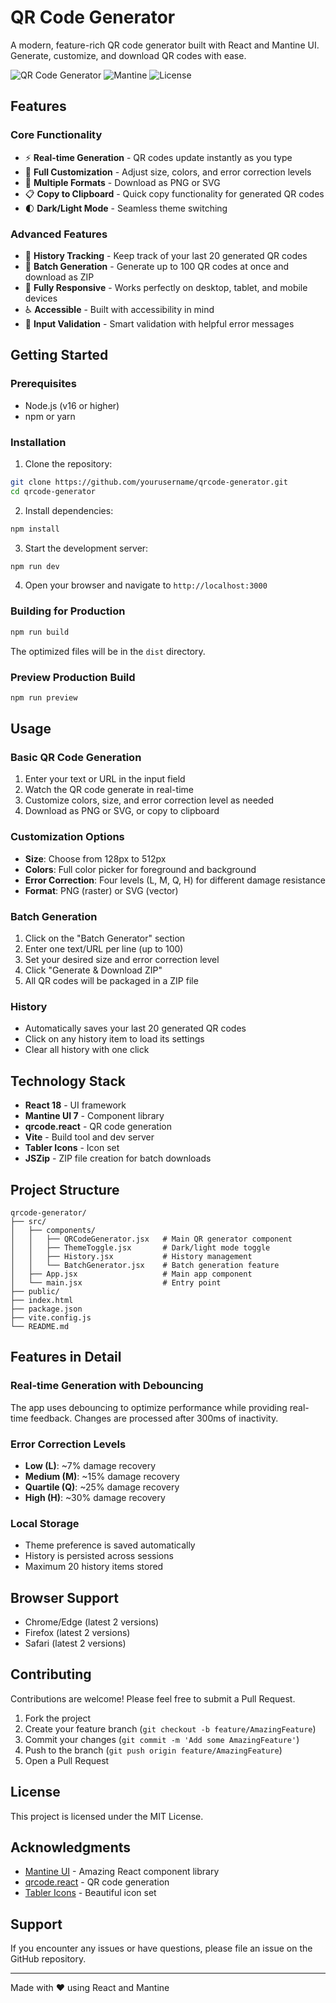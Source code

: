 # QR Code Generator

A modern, feature-rich QR code generator built with React and Mantine UI. Generate, customize, and download QR codes with ease.

![QR Code Generator](https://img.shields.io/badge/React-18.2-blue) ![Mantine](https://img.shields.io/badge/Mantine-7.3-purple) ![License](https://img.shields.io/badge/license-MIT-green)

## Features

### Core Functionality
- ⚡ **Real-time Generation** - QR codes update instantly as you type
- 🎨 **Full Customization** - Adjust size, colors, and error correction levels
- 💾 **Multiple Formats** - Download as PNG or SVG
- 📋 **Copy to Clipboard** - Quick copy functionality for generated QR codes
- 🌓 **Dark/Light Mode** - Seamless theme switching

### Advanced Features
- 📜 **History Tracking** - Keep track of your last 20 generated QR codes
- 🔄 **Batch Generation** - Generate up to 100 QR codes at once and download as ZIP
- 📱 **Fully Responsive** - Works perfectly on desktop, tablet, and mobile devices
- ♿ **Accessible** - Built with accessibility in mind
- 🎯 **Input Validation** - Smart validation with helpful error messages

## Getting Started

### Prerequisites

- Node.js (v16 or higher)
- npm or yarn

### Installation

1. Clone the repository:
```bash
git clone https://github.com/yourusername/qrcode-generator.git
cd qrcode-generator
```

2. Install dependencies:
```bash
npm install
```

3. Start the development server:
```bash
npm run dev
```

4. Open your browser and navigate to `http://localhost:3000`

### Building for Production

```bash
npm run build
```

The optimized files will be in the `dist` directory.

### Preview Production Build

```bash
npm run preview
```

## Usage

### Basic QR Code Generation

1. Enter your text or URL in the input field
2. Watch the QR code generate in real-time
3. Customize colors, size, and error correction level as needed
4. Download as PNG or SVG, or copy to clipboard

### Customization Options

- **Size**: Choose from 128px to 512px
- **Colors**: Full color picker for foreground and background
- **Error Correction**: Four levels (L, M, Q, H) for different damage resistance
- **Format**: PNG (raster) or SVG (vector)

### Batch Generation

1. Click on the "Batch Generator" section
2. Enter one text/URL per line (up to 100)
3. Set your desired size and error correction level
4. Click "Generate & Download ZIP"
5. All QR codes will be packaged in a ZIP file

### History

- Automatically saves your last 20 generated QR codes
- Click on any history item to load its settings
- Clear all history with one click

## Technology Stack

- **React 18** - UI framework
- **Mantine UI 7** - Component library
- **qrcode.react** - QR code generation
- **Vite** - Build tool and dev server
- **Tabler Icons** - Icon set
- **JSZip** - ZIP file creation for batch downloads

## Project Structure

```
qrcode-generator/
├── src/
│   ├── components/
│   │   ├── QRCodeGenerator.jsx   # Main QR generator component
│   │   ├── ThemeToggle.jsx       # Dark/light mode toggle
│   │   ├── History.jsx           # History management
│   │   └── BatchGenerator.jsx    # Batch generation feature
│   ├── App.jsx                   # Main app component
│   └── main.jsx                  # Entry point
├── public/
├── index.html
├── package.json
├── vite.config.js
└── README.md
```

## Features in Detail

### Real-time Generation with Debouncing
The app uses debouncing to optimize performance while providing real-time feedback. Changes are processed after 300ms of inactivity.

### Error Correction Levels
- **Low (L)**: ~7% damage recovery
- **Medium (M)**: ~15% damage recovery
- **Quartile (Q)**: ~25% damage recovery
- **High (H)**: ~30% damage recovery

### Local Storage
- Theme preference is saved automatically
- History is persisted across sessions
- Maximum 20 history items stored

## Browser Support

- Chrome/Edge (latest 2 versions)
- Firefox (latest 2 versions)
- Safari (latest 2 versions)

## Contributing

Contributions are welcome! Please feel free to submit a Pull Request.

1. Fork the project
2. Create your feature branch (`git checkout -b feature/AmazingFeature`)
3. Commit your changes (`git commit -m 'Add some AmazingFeature'`)
4. Push to the branch (`git push origin feature/AmazingFeature`)
5. Open a Pull Request

## License

This project is licensed under the MIT License.

## Acknowledgments

- [Mantine UI](https://mantine.dev/) - Amazing React component library
- [qrcode.react](https://github.com/zpao/qrcode.react) - QR code generation
- [Tabler Icons](https://tabler-icons.io/) - Beautiful icon set

## Support

If you encounter any issues or have questions, please file an issue on the GitHub repository.

---

Made with ❤️ using React and Mantine


